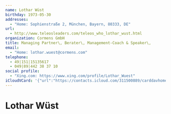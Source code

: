 ```yaml
---
name: Lothar Wüst
birthday: 1973-05-30
addresses:
  - "Home: Sophienstraße 2, München, Bayern, 80333, DE"
url:
  - http://www.teleosleaders.com/teleos_who_lothar_wust.html
organization: Cormens GmbH
title: Managing Partner\, Berater\, Management-Coach & Speaker\,
email:
  - "Home: lothar.wuest@cormens.com"
telephone:
  - 49|151|15135617
  - 049|89|442 38 37 10
social profile:
  - "Xing.com: https://www.xing.com/profile/Lothar_Wuest"
iCloudVCard: '{"url":"https://contacts.icloud.com/311500889/carddavhome/card/Mjc3ZDRmYTgtMmIxZS00MTM3LTg3ZTMtNWI1N2Q4MTNjNDIz.vcf","etag":"\"kmfhc52n\"","data":"BEGIN:VCARD\r\nVERSION:3.0\r\nFN:\r\nN:Wüst;Lothar;;;\r\nUID:277d4fa8-2b1e-4137-87e3-5b57d813c423\r\nBDAY;VALUE=date:1973-05-30\r\nADR;TYPE=HOME:;;Sophienstraße 2;München;Bayern;80333;DE;\r\nWP1.X-ABLABEL:Work\r\nWP2.X-ABLABEL:Work\r\nWP3.X-ABLABEL:Work\r\nWP4.X-ABLABEL:Work\r\nWP5.X-ABLABEL:homepage\r\nPRODID:-//Apple Inc.//iOS 10.2//EN\r\nREV:2025-04-03T22:09:54Z\r\nURL:http://www.teleosleaders.com/teleos_who_lothar_wust.html\r\nORG:Cormens GmbH;\r\nTITLE:Managing Partner\\, Berater\\, Management-Coach & Speaker\\,\r\nEMAIL;TYPE=HOME:lothar.wuest@cormens.com\r\nPHOTO;VALUE=uri:https://gateway.icloud.com/contacts/311500889/ck/card/e7488\r\n e7beaf6977ff9dbd03cedcda575\r\nTEL:49|151|15135617\r\nTEL:049|89|442 38 37 10\r\nX-SOCIALPROFILE;type=xing.com;x-user=Lothar_Wuest:https://www.xing.com/prof\r\n ile/Lothar_Wuest\r\nEND:VCARD"}'
---
```

# Lothar Wüst